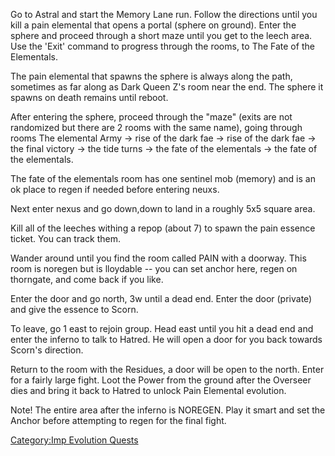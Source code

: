 Go to Astral and start the Memory Lane run. Follow the directions until
you kill a pain elemental that opens a portal (sphere on ground). Enter
the sphere and proceed through a short maze until you get to the leech
area. Use the 'Exit' command to progress through the rooms, to The Fate
of the Elementals.

The pain elemental that spawns the sphere is always along the path,
sometimes as far along as Dark Queen Z's room near the end. The sphere
it spawns on death remains until reboot.

After entering the sphere, proceed through the "maze" (exits are not
randomized but there are 2 rooms with the same name), going through
rooms The elemental Army -\> rise of the dark fae -\> rise of the dark
fae -\> the final victory -\> the tide turns -\> the fate of the
elementals -\> the fate of the elementals.

The fate of the elementals room has one sentinel mob (memory) and is an
ok place to regen if needed before entering neuxs.

Next enter nexus and go down,down to land in a roughly 5x5 square area.

Kill all of the leeches withing a repop (about 7) to spawn the pain
essence ticket. You can track them.

Wander around until you find the room called PAIN with a doorway. This
room is noregen but is lloydable -- you can set anchor here, regen on
thorngate, and come back if you like.

Enter the door and go north, 3w until a dead end. Enter the door
(private) and give the essence to Scorn.

To leave, go 1 east to rejoin group. Head east until you hit a dead end
and enter the inferno to talk to Hatred. He will open a door for you
back towards Scorn's direction.

Return to the room with the Residues, a door will be open to the north.
Enter for a fairly large fight. Loot the Power from the ground after the
Overseer dies and bring it back to Hatred to unlock Pain Elemental
evolution.

Note! The entire area after the inferno is NOREGEN. Play it smart and
set the Anchor before attempting to regen for the final fight.

[Category:Imp Evolution
Quests](Category:Imp_Evolution_Quests "wikilink")
